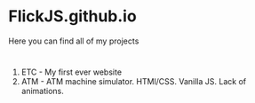 # FlickJS.github.io
Here you can find all of my projects
#
1. ETC - My first ever website
2. ATM - ATM machine simulator. HTMl/CSS. Vanilla JS. Lack of animations. 
